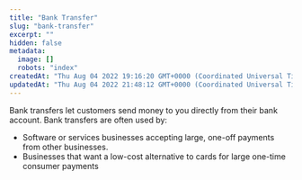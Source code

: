 ```yaml
---
title: "Bank Transfer"
slug: "bank-transfer"
excerpt: ""
hidden: false
metadata: 
  image: []
  robots: "index"
createdAt: "Thu Aug 04 2022 19:16:20 GMT+0000 (Coordinated Universal Time)"
updatedAt: "Thu Aug 04 2022 21:48:12 GMT+0000 (Coordinated Universal Time)"
---
```

Bank transfers let customers send money to you directly from their bank account. Bank transfers are often used by:

- Software or services businesses accepting large, one-off payments from other businesses.
- Businesses that want a low-cost alternative to cards for large one-time consumer payments
